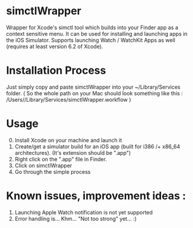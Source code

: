 # simctlWrapper
Wrapper for Xcode's simctl tool which builds into your Finder app as a context sensitive menu. It can be used for installing and launching apps in the iOS Simulator. Supports launching Watch / WatchKit Apps as well (requires at least version 6.2 of Xcode).

# Installation Process
Just simply copy and paste simctlWrapper into your ~/Library/Services folder. ( So the whole path on your Mac should look something like this : /Users/<userName>/Library/Services/simctlWrapper.workflow )

# Usage
0. Install Xcode on your machine and launch it
1. Create/get a simulator build for an iOS app (built for i386 /+ x86_64 architectures). (It's extension should be ".app")
2. Right click on the ".app" file in Finder.
3. Click on simctlWrapper
4. Go through the simple process

# Known issues, improvement ideas : 
1. Launching Apple Watch notification is not yet supported
2. Error handling is... Khm... "Not too strong" yet... :)